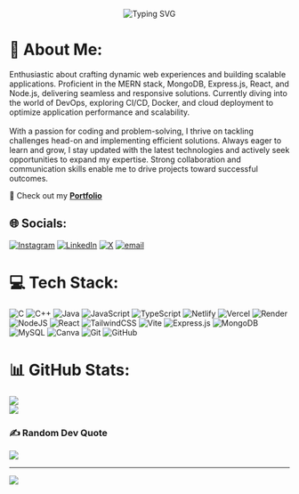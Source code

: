 <p align="center">
  <img src="https://readme-typing-svg.herokuapp.com?font=Fira+Code&size=22&pause=1000&color=8A2BE2&center=true&vCenter=true&width=750&lines=Turning+Ideas+into+Reality+🚀;Coding+with+Creativity+🎨;Learning+Relentlessly+📚;Building+for+Humans+🤝;Open+Source+is+Love+❤️" alt="Typing SVG" />
</p>


# 💫 About Me:
Enthusiastic about crafting dynamic web experiences and building scalable applications. Proficient in the MERN stack, MongoDB, Express.js, React, and Node.js, delivering seamless and responsive solutions. Currently diving into the world of DevOps, exploring CI/CD, Docker, and cloud deployment to optimize application performance and scalability.<br><br>With a passion for coding and problem-solving, I thrive on tackling challenges head-on and implementing efficient solutions. Always eager to learn and grow, I stay updated with the latest technologies and actively seek opportunities to expand my expertise. Strong collaboration and communication skills enable me to drive projects toward successful outcomes.

📌 Check out my **[Portfolio](https://jyotiradityaportfolio.netlify.app/)**

## 🌐 Socials:
[![Instagram](https://img.shields.io/badge/Instagram-%23E4405F.svg?logo=Instagram&logoColor=white)](https://instagram.com/justtt.rixhi_) [![LinkedIn](https://img.shields.io/badge/LinkedIn-%230077B5.svg?logo=linkedin&logoColor=white)](https://linkedin.com/in/jyotiraditya--swain) [![X](https://img.shields.io/badge/X-black.svg?logo=X&logoColor=white)](https://x.com/jyotiraditya077) [![email](https://img.shields.io/badge/Email-D14836?logo=gmail&logoColor=white)](mailto:jyotiradityaswain123@gmail.com) 

# 💻 Tech Stack:
![C](https://img.shields.io/badge/c-%2300599C.svg?style=plastic&logo=c&logoColor=white) ![C++](https://img.shields.io/badge/c++-%2300599C.svg?style=plastic&logo=c%2B%2B&logoColor=white) ![Java](https://img.shields.io/badge/java-%23ED8B00.svg?style=plastic&logo=openjdk&logoColor=white) ![JavaScript](https://img.shields.io/badge/javascript-%23323330.svg?style=plastic&logo=javascript&logoColor=%23F7DF1E) ![TypeScript](https://img.shields.io/badge/typescript-%23007ACC.svg?style=plastic&logo=typescript&logoColor=white) ![Netlify](https://img.shields.io/badge/netlify-%23000000.svg?style=plastic&logo=netlify&logoColor=#00C7B7) ![Vercel](https://img.shields.io/badge/vercel-%23000000.svg?style=plastic&logo=vercel&logoColor=white) ![Render](https://img.shields.io/badge/Render-%46E3B7.svg?style=plastic&logo=render&logoColor=white) ![NodeJS](https://img.shields.io/badge/node.js-6DA55F?style=plastic&logo=node.js&logoColor=white) ![React](https://img.shields.io/badge/react-%2320232a.svg?style=plastic&logo=react&logoColor=%2361DAFB) ![TailwindCSS](https://img.shields.io/badge/tailwindcss-%2338B2AC.svg?style=plastic&logo=tailwind-css&logoColor=white) ![Vite](https://img.shields.io/badge/vite-%23646CFF.svg?style=plastic&logo=vite&logoColor=white) ![Express.js](https://img.shields.io/badge/express.js-%23404d59.svg?style=plastic&logo=express&logoColor=%2361DAFB) ![MongoDB](https://img.shields.io/badge/MongoDB-%234ea94b.svg?style=plastic&logo=mongodb&logoColor=white) ![MySQL](https://img.shields.io/badge/mysql-4479A1.svg?style=plastic&logo=mysql&logoColor=white) ![Canva](https://img.shields.io/badge/Canva-%2300C4CC.svg?style=plastic&logo=Canva&logoColor=white) ![Git](https://img.shields.io/badge/git-%23F05033.svg?style=plastic&logo=git&logoColor=white) ![GitHub](https://img.shields.io/badge/github-%23121011.svg?style=plastic&logo=github&logoColor=white)

# 📊 GitHub Stats:
![](https://nirzak-streak-stats.vercel.app/?user=Jyotiraditya077&theme=gotham&hide_border=true)<br/>
![](https://github-readme-stats.vercel.app/api/top-langs/?username=Jyotiraditya077&theme=gotham&hide_border=true&include_all_commits=true&count_private=true&layout=compact)

### ✍️ Random Dev Quote
![](https://quotes-github-readme.vercel.app/api?type=horizontal&theme=dark)

---
[![](https://visitcount.itsvg.in/api?id=Jyotiraditya077&icon=10&color=5)](https://visitcount.itsvg.in)

<!-- Proudly created with GPRM ( https://gprm.itsvg.in ) -->
